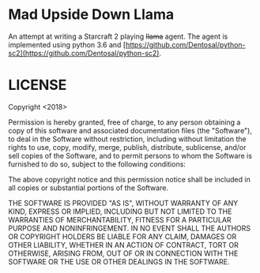 # Mad Upside Down Llama

An attempt at writing a Starcraft 2 playing ~~llama~~ agent.
The agent is implemented using python 3.6 and [https://github.com/Dentosal/python-sc2](https://github.com/Dentosal/python-sc2).

# LICENSE

Copyright <2018> <h3nnn4n a.k.a Renan S Siva>

Permission is hereby granted, free of charge, to any person obtaining a copy of
this software and associated documentation files (the "Software"), to deal in
the Software without restriction, including without limitation the rights to
use, copy, modify, merge, publish, distribute, sublicense, and/or sell copies
of the Software, and to permit persons to whom the Software is furnished to do
so, subject to the following conditions:

The above copyright notice and this permission notice shall be included in all
copies or substantial portions of the Software.

THE SOFTWARE IS PROVIDED "AS IS", WITHOUT WARRANTY OF ANY KIND, EXPRESS OR
IMPLIED, INCLUDING BUT NOT LIMITED TO THE WARRANTIES OF MERCHANTABILITY,
FITNESS FOR A PARTICULAR PURPOSE AND NONINFRINGEMENT. IN NO EVENT SHALL THE
AUTHORS OR COPYRIGHT HOLDERS BE LIABLE FOR ANY CLAIM, DAMAGES OR OTHER
LIABILITY, WHETHER IN AN ACTION OF CONTRACT, TORT OR OTHERWISE, ARISING FROM,
OUT OF OR IN CONNECTION WITH THE SOFTWARE OR THE USE OR OTHER DEALINGS IN THE
SOFTWARE.
